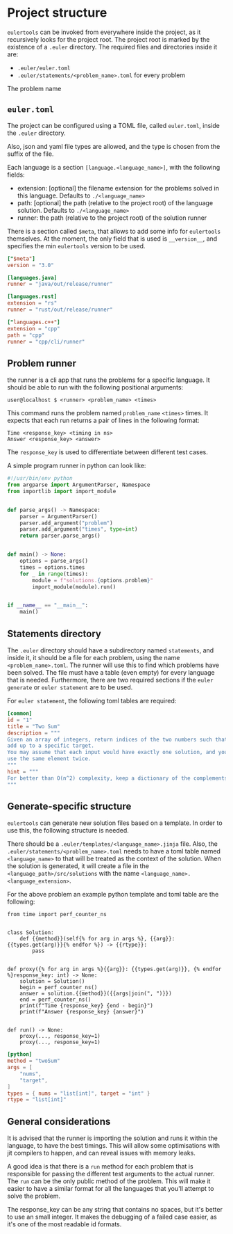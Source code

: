 # Project structure

`eulertools` can be invoked from everywhere inside the project, as it
recursively looks for the project root. The project root is marked by
the existence of a `.euler` directory. The required files and directories
inside it are:

- `.euler/euler.toml`
- `.euler/statements/<problem_name>.toml` for every problem

The problem name

## `euler.toml`

The project can be configured using a TOML file, called `euler.toml`,
inside the `.euler` directory.

Also, json and yaml file types are allowed, and the type is chosen from
the suffix of the file.

Each language is a section `[language.<language_name>]`, with the
following fields:

- extension: \[optional\] the filename extension for the problems solved
  in this language. Defaults to `./<language_name>`
- path: \[optional\] the path (relative to the project root)
  of the language solution. Defaults to `./<language_name>`
- runner: the path (relative to the project root) of the solution runner

There is a section called `$meta`, that allows to add some info for `eulertools` themselves.
At the moment, the only field that is used is `__version__`, and specifies the min `eulertools`
version to be used.

```toml linenums="1" title="euler.toml"
["$meta"]
version = "3.0"

[languages.java]
runner = "java/out/release/runner"

[languages.rust]
extension = "rs"
runner = "rust/out/release/runner"

["languages.c++"]
extension = "cpp"
path = "cpp"
runner = "cpp/cli/runner"
```

## Problem runner

the runner is a cli app that runs the problems for a specific language. It should be able to run with the
following positional arguments:

```console
user@localhost $ <runner> <problem_name> <times>
```

This command runs the problem named `problem_name` `<times>` times.
It expects that each run returns a pair of lines in the following format:

```console linenums="1"
Time <response_key> <timing in ns>
Answer <response_key> <answer>
```

The `response_key` is used to differentiate between different test cases.

A simple program runner in python can look like:

```py linenums="1" title="Python runner"
#!/usr/bin/env python
from argparse import ArgumentParser, Namespace
from importlib import import_module


def parse_args() -> Namespace:
    parser = ArgumentParser()
    parser.add_argument("problem")
    parser.add_argument("times", type=int)
    return parser.parse_args()


def main() -> None:
    options = parse_args()
    times = options.times
    for _ in range(times):
        module = f"solutions.{options.problem}"
        import_module(module).run()


if __name__ == "__main__":
    main()
```

## Statements directory

The `.euler` directory should have a subdirectory named `statements`, and inside it, it should be a file
for each problem, using the name `<problem_name>.toml`. The runner will use this to find which problems
have been solved. The file must have a table (even empty) for every language that is needed. Furthermore,
there are two required sections if the `euler generate` or `euler statement` are to be used.

For `euler statement`, the following toml tables are required:

```toml title="p0001.toml"
[common]
id = "1"
title = "Two Sum"
description = """
Given an array of integers, return indices of the two numbers such that they
add up to a specific target.
You may assume that each input would have exactly one solution, and you may not
use the same element twice.
"""
hint = """
For better than O(n^2) complexity, keep a dictionary of the complements.
"""
```

## Generate-specific structure

`eulertools` can generate new solution files based on a template. In order to use this, the following structure is
needed.

There should be a `.euler/templates/<language_name>.jinja` file. Also, the `.euler/statements/<problem_name>.toml`
needs to have a toml table named `<language_name>` to that will be treated as the context of the solution. When the solution
is generated, it will create a file in the `<language_path>/src/solutions` with the name `<language_name>.<language_extension>`.

For the above problem an example python template and toml table are the following:

```jinja title="solution.jinja"
from time import perf_counter_ns


class Solution:
    def {{method}}(self{% for arg in args %}, {{arg}}: {{types.get(arg)}}{% endfor %}) -> {{rtype}}:
        pass


def proxy({% for arg in args %}{{arg}}: {{types.get(arg)}}, {% endfor %}response_key: int) -> None:
    solution = Solution()
    begin = perf_counter_ns()
    answer = solution.{{method}}({{args|join(", ")}})
    end = perf_counter_ns()
    print(f"Time {response_key} {end - begin}")
    print(f"Answer {response_key} {answer}")


def run() -> None:
    proxy(..., response_key=1)
    proxy(..., response_key=1)
```

```toml title="p0001.toml"
[python]
method = "twoSum"
args = [
    "nums",
    "target",
]
types = { nums = "list[int]", target = "int" }
rtype = "list[int]"
```

## General considerations

It is advised that the runner is importing the solution and runs it within the language, to
have the best timings. This will allow some optimisations with jit compilers to happen, and can
reveal issues with memory leaks.

A good idea is that there is a `run` method for each problem that is responsible for passing
the different test arguments to the actual runner. The `run` can be the only public method of the
problem. This will make it easier to have a similar format for all the languages that you'll attempt
to solve the problem.

The response_key can be any string that contains no spaces, but it's better to use an small integer.
It makes the debugging of a failed case easier, as it's one of the most readable id formats.
